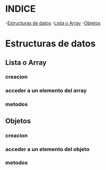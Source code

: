 # INDICE
-[Estructuras de datos](#estructuras-de-datos)
 -[Lista o Array](#lista-o-array)
 -[Objetos](#objetos)
# Estructuras de datos
## Lista o Array
### creacion 
### acceder a un elemento del array
### metodos

## Objetos
### creacion 
### acceder a un elemento del objeto
### metodos